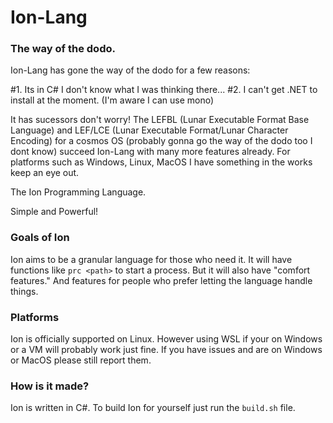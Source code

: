 # Ion-Lang

### The way of the dodo.

Ion-Lang has gone the way of the dodo for a few reasons:

#1. Its in C# I don't know what I was thinking there...
#2. I can't get .NET to install at the moment. (I'm aware I can use mono)

It has sucessors don't worry!
The LEFBL (Lunar Executable Format Base Language) and LEF/LCE (Lunar Executable Format/Lunar Character Encoding) for a cosmos OS (probably gonna go the way of the dodo too I dont know) succeed Ion-Lang with many more features already. For platforms such as Windows, Linux, MacOS I have something in the works keep an eye out.

The Ion Programming Language.

Simple and Powerful!

### Goals of Ion
Ion aims to be a granular language for those who need it. It will have functions like `prc <path>` to start a process. But it will also have "comfort features." And features for people who prefer letting the language handle things.

### Platforms

Ion is officially supported on Linux. However using WSL if your on Windows or a VM will probably work just fine. If you have issues and are on Windows or MacOS please still report them.

### How is it made?

Ion is written in C#. To build Ion for yourself just run the `build.sh` file.
